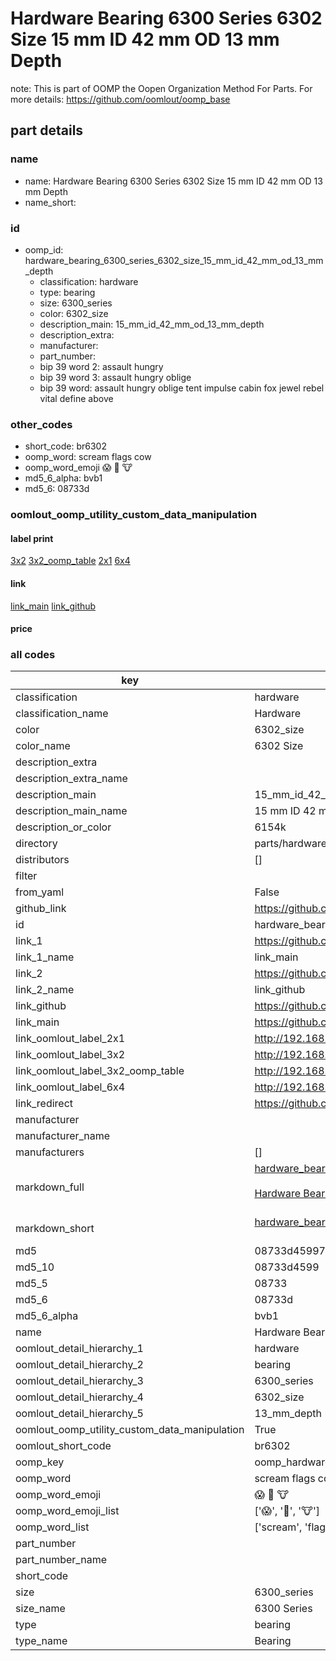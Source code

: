 # Hardware Bearing 6300 Series 6302 Size 15 mm ID 42 mm OD 13 mm Depth  

note: This is part of OOMP the Oopen Organization Method For Parts. For more details: https://github.com/oomlout/oomp_base

##  part details
  







### name
* name: Hardware Bearing 6300 Series 6302 Size 15 mm ID 42 mm OD 13 mm Depth
* name_short: 
### id
* oomp_id: hardware_bearing_6300_series_6302_size_15_mm_id_42_mm_od_13_mm_depth
  * classification: hardware
  * type: bearing
  * size: 6300_series
  * color: 6302_size
  * description_main: 15_mm_id_42_mm_od_13_mm_depth
  * description_extra: 
  * manufacturer: 
  * part_number: 
  * bip 39 word 2: assault hungry
  * bip 39 word 3: assault hungry oblige
  * bip 39 word: assault hungry oblige tent impulse cabin fox jewel rebel vital define above

### other_codes
* short_code: br6302
* oomp_word: scream flags cow
* oomp_word_emoji :scream: :flags: :cow:
* md5_6_alpha: bvb1
* md5_6: 08733d






### oomlout_oomp_utility_custom_data_manipulation
#### label print
[3x2](http://192.168.1.245:1112/?label=oomp%20bvb1)
[3x2_oomp_table](http://192.168.1.108:1112/?label=oomp%20bvb1)
[2x1](http://192.168.1.242:1112/?label=oomp%20bvb1)
[6x4](http://192.168.1.55:1112/?label=oomp%20bvb1)    

#### link

[link_main](https://github.com/oomlout/oomlout_oomp_version_1_messy/tree/main/parts/hardware_bearing_6300_series_6302_size_15_mm_id_42_mm_od_13_mm_depth) [link_github](https://github.com/oomlout/oomlout_oomp_version_1_messy/tree/main/parts/hardware_bearing_6300_series_6302_size_15_mm_id_42_mm_od_13_mm_depth)                             

#### price







### all codes 
| key | value |  
| --- | --- |  
| classification | hardware |  
| classification_name | Hardware |  
| color | 6302_size |  
| color_name | 6302 Size |  
| description_extra |  |  
| description_extra_name |  |  
| description_main | 15_mm_id_42_mm_od_13_mm_depth |  
| description_main_name | 15 mm ID 42 mm OD 13 mm Depth |  
| description_or_color | 6154k |  
| directory | parts/hardware_bearing_6300_series_6302_size_15_mm_id_42_mm_od_13_mm_depth |  
| distributors | [] |  
| filter |  |  
| from_yaml | False |  
| github_link | https://github.com/oomlout/oomlout_oomp_part_src/tree/main/parts/hardware_bearing_6300_series_6302_size_15_mm_id_42_mm_od_13_mm_depth |  
| id | hardware_bearing_6300_series_6302_size_15_mm_id_42_mm_od_13_mm_depth |  
| link_1 | https://github.com/oomlout/oomlout_oomp_version_1_messy/tree/main/parts/hardware_bearing_6300_series_6302_size_15_mm_id_42_mm_od_13_mm_depth |  
| link_1_name | link_main |  
| link_2 | https://github.com/oomlout/oomlout_oomp_version_1_messy/tree/main/parts/hardware_bearing_6300_series_6302_size_15_mm_id_42_mm_od_13_mm_depth |  
| link_2_name | link_github |  
| link_github | https://github.com/oomlout/oomlout_oomp_version_1_messy/tree/main/parts/hardware_bearing_6300_series_6302_size_15_mm_id_42_mm_od_13_mm_depth |  
| link_main | https://github.com/oomlout/oomlout_oomp_version_1_messy/tree/main/parts/hardware_bearing_6300_series_6302_size_15_mm_id_42_mm_od_13_mm_depth |  
| link_oomlout_label_2x1 | http://192.168.1.242:1112/?label=oomp%20bvb1 |  
| link_oomlout_label_3x2 | http://192.168.1.245:1112/?label=oomp%20bvb1 |  
| link_oomlout_label_3x2_oomp_table | http://192.168.1.108:1112/?label=oomp%20bvb1 |  
| link_oomlout_label_6x4 | http://192.168.1.55:1112/?label=oomp%20bvb1 |  
| link_redirect | https://github.com/oomlout/oomlout_oomp_version_1_messy/tree/main/parts/hardware_bearing_6300_series_6302_size_15_mm_id_42_mm_od_13_mm_depth |  
| manufacturer |  |  
| manufacturer_name |  |  
| manufacturers | [] |  
| markdown_full | [hardware_bearing_6300_series_6302_size_15_mm_id_42_mm_od_13_mm_depth](none)<br>[](none)<br>[Hardware Bearing 6300 Series 6302 Size 15 Mm Id 42 Mm Od 13 Mm Depth](none)<br><br> |  
| markdown_short | [hardware_bearing_6300_series_6302_size_15_mm_id_42_mm_od_13_mm_depth](none)<br><br> |  
| md5 | 08733d459977eb887f391df5305bd06c |  
| md5_10 | 08733d4599 |  
| md5_5 | 08733 |  
| md5_6 | 08733d |  
| md5_6_alpha | bvb1 |  
| name | Hardware Bearing 6300 Series 6302 Size 15 mm ID 42 mm OD 13 mm Depth |  
| oomlout_detail_hierarchy_1 | hardware |  
| oomlout_detail_hierarchy_2 | bearing |  
| oomlout_detail_hierarchy_3 | 6300_series |  
| oomlout_detail_hierarchy_4 | 6302_size |  
| oomlout_detail_hierarchy_5 | 13_mm_depth |  
| oomlout_oomp_utility_custom_data_manipulation | True |  
| oomlout_short_code | br6302 |  
| oomp_key | oomp_hardware_bearing_6300_series_6302_size_15_mm_id_42_mm_od_13_mm_depth |  
| oomp_word | scream flags cow |  
| oomp_word_emoji | :scream: :flags: :cow: |  
| oomp_word_emoji_list | [':scream:', ':flags:', ':cow:'] |  
| oomp_word_list | ['scream', 'flags', 'cow'] |  
| part_number |  |  
| part_number_name |  |  
| short_code |  |  
| size | 6300_series |  
| size_name | 6300 Series |  
| type | bearing |  
| type_name | Bearing |  
